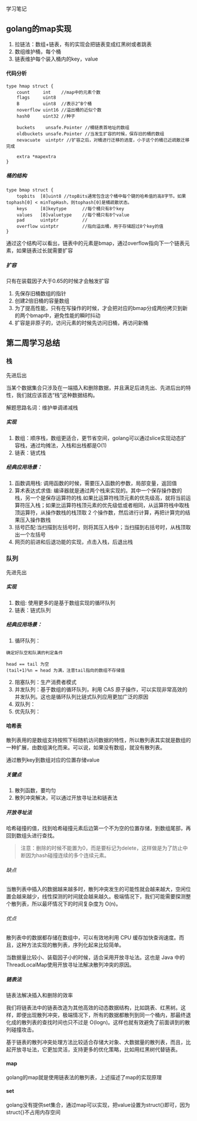 学习笔记

## golang的map实现
1. 拉链法：数组+链表，有的实现会把链表变成红黑树或者跳表
1. 数组维护桶，每个桶
1. 链表维护每个装入桶内的key，value

#### 代码分析

```
type hmap struct {
	count     int    //map中的元素个数
	flags     uint8
	B         uint8  //表示2^B个桶
	noverflow uint16 //溢出桶的近似个数
	hash0     uint32 //种子

	buckets    unsafe.Pointer //桶链表首地址的数组
	oldbuckets unsafe.Pointer //当发生扩容的时候，保存旧的桶的数组
	nevacuate  uintptr //扩容之后，对桶进行迁移的进度，小于这个的桶已近疏散迁移完成

	extra *mapextra
}
```

##### 桶的结构
```
type bmap struct {
    topbits  [8]uint8 //topBits通常包含这个桶中每个键的哈希值的高8字节。如果tophash[0] < minTopHash，则tophash[0]是桶疏散状态。
    keys     [8]keytype      //每个桶只有8个key
    values   [8]valuetype    //每个桶只有8个value
    pad      uintptr         //
    overflow uintptr         //指向溢出桶，用于存储超过8个key的值
}
```
通过这个结构可以看出，链表中的元素是bmap，通过overflow指向下一个链表元素，如果链表过长就需要扩容

##### 扩容
只有在装载因子大于0.65的时候才会触发扩容


1. 先保存旧桶数组的指针
2. 创建2倍旧桶的容量数组
3. 为了提高性能，只有在写操作的时候，才会把对应的bmap分成两份拷贝到新的两个bmap中，避免性能的瞬时抖动
4. 扩容是非原子的，访问元素的时候先访问旧桶，再访问新桶



## 第二周学习总结
### 栈
先进后出

当某个数据集合只涉及在一端插入和删除数据，并且满足后进先出、先进后出的特性，我们就应该首选“栈”这种数据结构。

解题思路名词：维护单调递减栈

##### 实现
1. 数组：顺序栈，数组更适合，更节省空间，golang可以通过slice实现动态扩容栈，通过均摊法，入栈和出栈都是O(1)
1. 链表：链式栈
##### 经典应用场景：
1. 函数调用栈: 调用函数的时候，需要压入函数的参数，局部变量，返回值
2. 算术表达式求值:      编译器就是通过两个栈来实现的。其中一个保存操作数的栈，另一个是保存运算符的栈.如果比运算符栈顶元素的优先级高，就将当前运算符压入栈；如果比运算符栈顶元素的优先级低或者相同，从运算符栈中取栈顶运算符，从操作数栈的栈顶取 2 个操作数，然后进行计算，再把计算完的结果压入操作数栈
3. 括号匹配:当扫描到左括号时，则将其压入栈中；当扫描到右括号时，从栈顶取出一个左括号
4. 网页的前进和后退功能的实现，点击入栈，后退出栈

### 队列
先进先出

##### 实现
1. 数组: 使用更多的是基于数组实现的循环队列
2. 链表：链式队列


##### 经典应用场景：
1. 循环队列：
    
```
确定好队空和队满的判定条件

head == tail 为空
(tail+1)%n = head 为满，注意tail指向的数组不存储值
```

2. 阻塞队列：生产消费者模式
2. 并发队列：基于数组的循环队列，利用 CAS 原子操作，可以实现非常高效的并发队列。这也是循环队列比链式队列应用更加广泛的原因
3. 双队列：
4. 优先队列：

#### 哈希表
散列表用的是数组支持按照下标随机访问数据的特性，所以散列表其实就是数组的一种扩展，由数组演化而来。可以说，如果没有数组，就没有散列表。

通过散列key到数组对应的位置存储value


##### 关键点
1. 散列函数，要均匀
2. 散列冲突解决，可以通过开放寻址法和链表法


##### 开放寻址法
哈希碰撞的值，找到哈希碰撞元素后边第一个不为空的位置存储，到数组尾部，再回到数组头进行查找。

> 注意：删除的时候不能置为0，而是要标记为delete，这样做是为了防止中断因为hash碰撞连续的多个连续元素。

###### 缺点
当散列表中插入的数据越来越多时，散列冲突发生的可能性就会越来越大，空闲位置会越来越少，线性探测的时间就会越来越久。极端情况下，我们可能需要探测整个散列表，所以最坏情况下的时间复杂度为 O(n)。

###### 优点
散列表中的数据都存储在数组中，可以有效地利用 CPU 缓存加快查询速度。而且，这种方法实现的散列表，序列化起来比较简单。

当数据量比较小、装载因子小的时候，适合采用开放寻址法。这也是 Java 中的ThreadLocalMap使用开放寻址法解决散列冲突的原因。


##### 链表法
链表法解决插入和删除的效率


我们将链表法中的链表改造为其他高效的动态数据结构，比如跳表、红黑树。这样，即便出现散列冲突，极端情况下，所有的数据都散列到同一个桶内，那最终退化成的散列表的查找时间也只不过是 O(logn)。这样也就有效避免了前面讲到的散列碰撞攻击。

基于链表的散列冲突处理方法比较适合存储大对象、大数据量的散列表，而且，比起开放寻址法，它更加灵活，支持更多的优化策略，比如用红黑树代替链表。

#### map

golang的map就是使用链表法的散列表，上述描述了map的实现原理

#### set
golang没有提供set集合，通过map可以实现，把value设置为struct{}即可，因为struct{}不占用内存空间